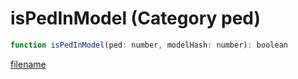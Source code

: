 # isPedInModel (Category ped)

```js
function isPedInModel(ped: number, modelHash: number): boolean
```

[filename](isPedInModel_m.md ':include')